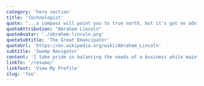 ```yaml
---
category: 'hero section'
title: 'Technologist'
quote: "...a compass will point you to true north, but it's got no advice about the swamps and deserts and chasms that you'll encounter along the way. If in pursuit of your destination you plunge ahead, heedless of obstacles, and achieve nothing more than to sink in a swamp, what's the use of knowing true north?"
quoteAttribution: "Abraham Lincoln"
quoteAvatar: './abraham-lincoln.png'
quoteSubtitle: 'The Great Emancipator'
quoteUrl: 'https://en.wikipedia.org/wiki/Abraham_Lincoln'
subtitle: 'Swamp Navigator'
content: 'I take pride in balancing the needs of a business while maintaining a strong focus on engineering craftsmanship. I build high-quality software with high-performing engineering teams. I am currently building search tools for restoration and nature-based carbon removal.'
linkTo: '/resume/'
linkText: 'View My Profile'
slug: 'foo'
---
```

